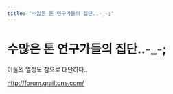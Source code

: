 ```yaml
---
title: "수많은 톤 연구가들의 집단..-_-;"
---
```

# 수많은 톤 연구가들의 집단..-_-;

이들의 열정도 참으로 대단하다..

http://forum.grailtone.com/


